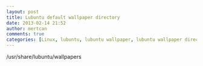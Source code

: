 ```yaml
---
layout: post
title: Lubuntu default wallpaper directory
date: 2013-02-14 21:52
author: mertcan
comments: true
categories: [Linux, lubuntu, lubuntu wallpaper, lubuntu wallpaper directory]
---
```

/usr/share/lubuntu/wallpapers<br /><br /><br />
